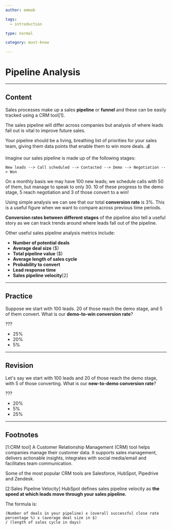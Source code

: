 ```yaml
---
author: emmab

tags:
  - introduction

type: normal

category: must-know

---
```

# Pipeline Analysis

---
## Content

Sales processes make up a sales **pipeline** or **funnel** and these can be easily tracked using a CRM tool[1].

The sales pipeline will differ across companies but analysis of where leads fall out is vital to improve future sales.

Your pipeline should be a living, breathing list of priorities for your sales team, giving them data points that enable them to win more deals. 💰

Imagine our sales pipeline is made up of the following stages:

```
New leads --> Call scheduled --> Contacted --> Demo --> Negotiation --> Won
```

On a monthly basis we may have 100 new leads; we schedule calls with 50 of them, but manage to speak to only 30. 10 of these progress to the demo stage, 5 reach negotiation and 3 of those convert to a win!

Using simple analysis we can see that our total **conversion rate** is 3%. This is a useful figure when we want to compare across previous time periods.

**Conversion rates between different stages** of the pipeline also tell a useful story as we can track trends around where leads fall out of the pipeline. 

Other useful sales pipeline analysis metrics include:
- **Number of potential deals**
- **Average deal size** ($)
- **Total pipeline value** ($)
- **Average length of sales cycle**
- **Probability to convert**
- **Lead response time**
- **Sales pipeline velocity**[2]

---
## Practice

Suppose we start with 100 leads. 20 of those reach the demo stage, and 5 of them convert. What is our **demo-to-win conversion rate**?

???

* 25%
* 20%
* 5%

---
## Revision

Let's say we start with 100 leads and 20 of those reach the demo stage, with 5 of those converting. What is our **new-to-demo conversion rate**?

???

* 20%
* 5%
* 25%

---
## Footnotes

[1:CRM tool]
A Customer Relationship Management (CRM) tool helps companies manage their customer data. It supports sales management, delivers actionable insights, integrates with social media/email and facilitates team communication.

Some of the most popular CRM tools are Salesforce, HubSpot, Pipedrive and Zendesk.

[2:Sales Pipeline Velocity]
HubSpot defines sales pipeline velocity as **the speed at which leads move through your sales pipeline.**

The formula is:

```
(Number of deals in your pipeline) x (overall successful close rate percentage %) x (average deal size in $) 
/ (length of sales cycle in days)
```